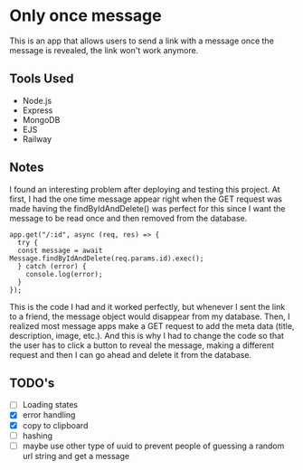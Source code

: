 # Only once message
This is an app that allows users to send a link with a message once the message is revealed, the link won't work anymore.

## Tools Used
- Node.js
- Express
- MongoDB
- EJS
- Railway

## Notes
I found an interesting problem after deploying and testing this project. At first, I had the one time message appear right when the GET request was made having the findByIdAndDelete() was perfect for this since I want the message to be read once and then removed from the database. 
```
app.get("/:id", async (req, res) => {
  try {
  const message = await Message.findByIdAndDelete(req.params.id).exec();
  } catch (error) {
    console.log(error);
  }
});
```
This is the code I had and it worked perfectly, but whenever I sent the link to a friend, the message object would disappear from my database. Then, I realized most message apps make a GET request to add the meta data (title, description, image, etc.). And this is why I had to change the code so that the user has to click a button to reveal the message, making a different request and then I can go ahead and delete it from the database.

## TODO's
- [ ] Loading states
- [X] error handling
- [X] copy to clipboard
- [ ] hashing
- [ ] maybe use other type of uuid to prevent people of guessing a random url string and get a message
